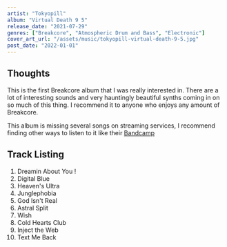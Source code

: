 ```yaml
---
artist: "Tokyopill"
album: "Virtual Death 9 5"
release_date: "2021-07-29"
genres: ["Breakcore", "Atmospheric Drum and Bass", "Electronic"]
cover_art_url: "/assets/music/tokyopill-virtual-death-9-5.jpg"
post_date: "2022-01-01"
---
```


## Thoughts

This is the first Breakcore album that I was really interested in. There are a lot of interesting sounds and very hauntingly beautiful synths coming in on so much of this thing. I recommend it to anyone who enjoys any amount of Breakcore.

This album is missing several songs on streaming services, I recommend finding other ways to listen to it like their [Bandcamp](https://tokyopill.bandcamp.com/album/virtual-death-9-5?from=band_sub)

## Track Listing

1. Dreamin About You !
2. Digital Blue
3. Heaven's Ultra
4. Junglephobia
5. God Isn't Real
6. Astral Split
7. Wish
8. Cold Hearts Club
9. Inject the Web
10. Text Me Back
